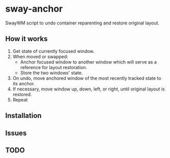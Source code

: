 sway-anchor
===========

SwayWM script to undo container reparenting and restore original layout.

How it works
------------
1. Get state of currently focused window.
2. When moved or swapped:
     - Anchor focused window to another window which will serve as a reference for layout restoration.
     - Store the two windows' state.
3. On undo, move anchored window of the most recently tracked state to its anchor.
4. If necessary, move window up, down, left, or right, until original layout is restored.
5. Repeat

Installation
------------

Issues
------

TODO
----

